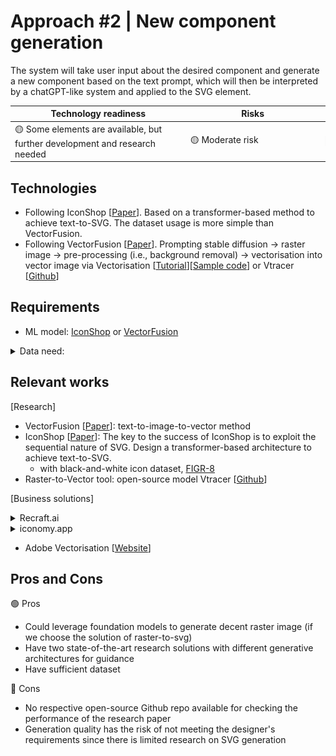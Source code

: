 # Approach #2 | New component generation
    
The system will take user input about the desired component and generate a new component based on the text prompt, which will then be interpreted by a chatGPT-like system and applied to the SVG element.

| Technology readiness | Risks | Complexity |
| ----- | ----- | ---------- |
| <div style="width: 200pt"> 🟡 Some elements are available, but further development and research needed | <div style="width: 150pt"> 🟡 Moderate risk | <div style="width: 130pt"> 🔴 Complex |


## Technologies

- Following IconShop [[Paper](references/Research%20papers/IconShop.pdf)]. Based on a transformer-based method to achieve text-to-SVG. The dataset usage is more simple than VectorFusion.
- Following VectorFusion [[Paper](references/Research%20papers/VectorFusion.pdf)]. Prompting stable diffusion -> raster image -> pre-processing (i.e., background removal) -> vectorisation into vector image via Vectorisation [[Tutorial](https://blog.thea.codes/raster-vectorization-with-python/)][[Sample code](https://gist.github.com/theacodes/2e13e4e05700279734ca4b34df370adb)]
or Vtracer [[Github](https://github.com/visioncortex/vtracer)]

## Requirements

- ML model: [IconShop](https://arxiv.org/pdf/2304.14400.pdf) or [VectorFusion](https://ajayj.com/vectorfusion)

<details>
<summary>Data need:</summary>

- Iconify: >150,000 open source SVG icons [[Website](https://iconify.design/)] [[Description](https://iconify.design/docs/icons/icon-data.html)] [[Figma Plug-in](https://www.figma.com/community/plugin/735098390272716381/Iconify)] [[Figma Plug-in Github](https://github.com/iconify/iconify-figma)]
    
- FIGR-8: containing **17,375 classes** of **1,548,256 images** representing pictograms, ideograms, icons, emoticons or object or conception depictions (*with both png and svg format*) [[Github](https://github.com/marcdemers/FIGR-8)]
    
    ![dataset_explanation.png](reports/figures/dataset_explanation.png)
    
- SVG Repo: with 500,000+ open-licensed SVG vector and icons [[Website](https://www.svgrepo.com/)]
            
</details>
        

## Relevant works

[Research] 

- VectorFusion [[Paper](references/Research%20papers/VectorFusion.pdf)]: text-to-image-to-vector method
- IconShop [[Paper](references/Research%20papers/IconShop.pdf)]: The key to the success of IconShop is to exploit the sequential nature of SVG. Design a transformer-based architecture to achieve text-to-SVG.
    - with black-and-white icon dataset, [FIGR-8](https://github.com/marcdemers/FIGR-8)
- Raster-to-Vector tool: open-source model Vtracer [[Github](https://github.com/visioncortex/vtracer)]

[Business solutions]
<details>
<summary>Recraft.ai</summary>

- References: [[Website](https://www.recraft.ai/)] [[Product Hunt](https://www.producthunt.com/posts/recraft-ai?utm_source=badge-featured&utm_medium=badge&utm_souce=badge-recraft-ai)][[Demo](https://youtu.be/91_i0YcsP0o)]
- Support: (a) text prompt to svg, (b) image modification with prompt, (c) fix issues for user selected region, (d) can specify target styles
- Output format: png, jpg (512x512 & 1024x1024), SVG, Lottie
- **Try some results**: some are awesome; some are not impressive, even in the simple text prompt
    - **Awesome ones**
        
        ![Recraft - robot eating a burger (cartoon).png](reports/figures/Recraft_-_robot_eating_a_burger_(cartoon).png)
        
        ![Recraft - text prompt to svg.png](reports/figures/Recraft_-_text_prompt_to_svg.png)
        
        with complex details
        ![with complex details](reports/figures/Recraft_-_text_prompt_to_svg_with_extreme_details.png)
        
    - **Not impressive ones**
        
        ![Recraft - (complex) text prompt to svg.png](reports/figures/Recraft_-_(complex)_text_prompt_to_svg.png)
        
        Not impressive one, even in simple prompt “hand”
        
        ![Recraft_can't used results.png](reports/figures/Recraft_cant_used_results.png)
</details>

<details>
<summary>iconomy.app</summary>

- Reference: [[Try the Demo](https://run.iconomy.app/)]
- 👍 have web UI; the result is acceptable
    
    ![UI sample.png](reports/figures/UI_sample.png)
    
- 👎 no API; only 5 trys for free

</details>

- Adobe Vectorisation [[Website](https://www.adobe.com/express/feature/image/convert/svg)]



## Pros and Cons

🟢 Pros

- Could leverage foundation models to generate decent raster image (if we choose the solution of raster-to-svg)
- Have two state-of-the-art research solutions with different generative architectures for guidance
- Have sufficient dataset

🔴 Cons

- No respective open-source Github repo available for checking the performance of the research paper
- Generation quality has the risk of not meeting the designer's requirements since there is limited research on SVG generation
